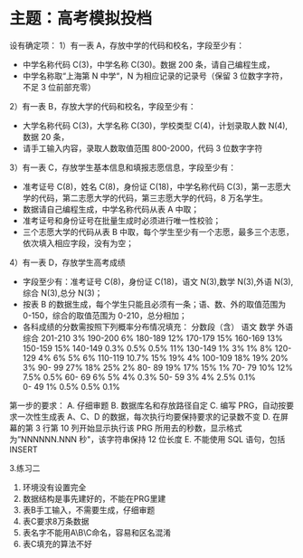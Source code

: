 # 主题：高考模拟投档

设有确定项：
1）有一表 A，存放中学的代码和校名，字段至少有：

- 中学名称代码 C(3)，中学名称 C(30)。数据 200 条，请自己编程生成，
- 中学名称取“上海第 N 中学“，N 为相应记录的记录号（保留 3 位数字字符，不足 3 位前部充零）

2）有一表 B，存放大学的代码和校名，字段至少有：

- 大学名称代码 C(3)，大学名称 C(30)，学校类型 C(4)，计划录取人数 N(4),数据 20 条，
- 请手工输入内容，录取人数取值范围 800-2000，代码 3 位数字字符

3）有一表 C，存放学生基本信息和填报志愿信息，字段至少有：

- 准考证号 C(8)，姓名 C(8)，身份证 C(18)，中学名称代码 C(3)，第一志愿大学的代码，第二志愿大学的代码，第三志愿大学的代码，8 万名学生。
- 数据请自己编程生成，中学名称代码从表 A 中取；
- 准考证号和身份证号在批量生成时必须进行唯一性校验；
- 三个志愿大学的代码从表 B 中取，每个学生至少有一个志愿，最多三个志愿，依次填入相应字段，没有为空；

4）有一表 D，存放学生高考成绩

- 字段至少有：准考证号 C(8)，身份证 C(18)，语文 N(3),数学 N(3),外语 N(3),综合 N(3),总分 N(3)；
- 按表 B 的数据生成，每个学生只能且必须有一条；语、数、外的取值范围为 0-150，综合的取值范围为 0-210，总分相加；
- 各科成绩的分数需按照下列概率分布情况填充：
  分数段（含）    语文    数学    外语    综合
  201-210                                3%
  190-200                                6%
  180-189                               12%
  170-179                               15%
  160-169                               13%
  150-159                               15%
  140-149        0.3%   0.5%   0.5%     11%
  130-149          1%     3%     1%      8%
  120-129          4%     6%     5%      6%
  110-119       10.7%    15%    19%      4%
  100-109         18%    19%    20%      3%
    90- 99         27%    18%    25%      2%
    80- 89         19%    17%    15%      1%
    70- 79         10%    12%   7.5%    0.5%
    60- 69          6%     5%     4%    0.3%
    50- 59          3%     4%   2.5%    0.1%  
    0- 49          1%   0.5%   0.5%    0.1%

第一步的要求：
A. 仔细审题
B. 数据库名和存放路径自定
C. 编写 PRG，自动按要求一次性生成表 A、C、D 的数据，每次执行均要保持要求的记录数不变
D. 在屏幕的第 3 行第 10 列开始显示执行该 PRG 所用去的秒数，显示格式为”NNNNNN.NNN 秒"，该字符串保持 12 位长度
E. 不能使用 SQL 语句，包括 INSERT

3.练习二

  1) 环境没有设置完全
  2) 数据结构是事先建好的，不能在PRG里建
  3) 表B手工输入，不需要生成，仔细审题
  4) 表C要求8万条数据
  5) 表名字不能用A\B\C命名，容易和区名混淆
  6) 表C填充的算法不好

